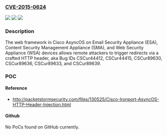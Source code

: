 ### [CVE-2015-0624](https://cve.mitre.org/cgi-bin/cvename.cgi?name=CVE-2015-0624)
![](https://img.shields.io/static/v1?label=Product&message=n%2Fa&color=blue)
![](https://img.shields.io/static/v1?label=Version&message=n%2Fa&color=blue)
![](https://img.shields.io/static/v1?label=Vulnerability&message=n%2Fa&color=brighgreen)

### Description

The web framework in Cisco AsyncOS on Email Security Appliance (ESA), Content Security Management Appliance (SMA), and Web Security Appliance (WSA) devices allows remote attackers to trigger redirects via a crafted HTTP header, aka Bug IDs CSCur44412, CSCur44415, CSCur89630, CSCur89636, CSCur89633, and CSCur89639.

### POC

#### Reference
- http://packetstormsecurity.com/files/130525/Cisco-Ironport-AsyncOS-HTTP-Header-Injection.html

#### Github
No PoCs found on GitHub currently.

